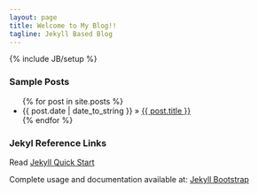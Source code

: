 ```yaml
---
layout: page
title: Welcome to My Blog!!
tagline: Jekyll Based Blog
---
```

{% include JB/setup %}
### Sample Posts 
<ul class="posts">
  {% for post in site.posts %}
    <li><span>{{ post.date | date_to_string }}</span> &raquo; <a href="{{ BASE_PATH }}{{ post.url }}">{{ post.title }}</a></li>
  {% endfor %}
</ul>


### Jekyl Reference Links
Read [Jekyll Quick Start](http://jekyllbootstrap.com/usage/jekyll-quick-start.html)

Complete usage and documentation available at: [Jekyll Bootstrap](http://jekyllbootstrap.com)





